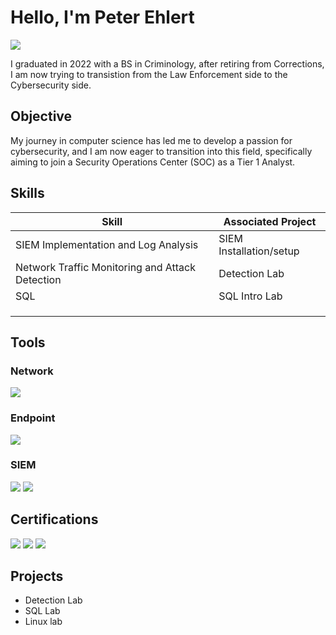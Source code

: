 # Hello, I'm Peter Ehlert
<a href="www.linkedin.com/in/peter-ehlert-58420185"><img src="https://img.shields.io/badge/-LinkedIn-0072b1?&style=for-the-badge&logo=linkedin&logoColor=white" /></a>

I graduated in 2022 with a BS in Criminology, after retiring from Corrections, I am now trying to transistion from the Law Enforcement side to the Cybersecurity side.

## Objective

My journey in computer science has led me to develop a passion for cybersecurity, and I am now eager to transition into this field, specifically aiming to join a Security Operations Center (SOC) as a Tier 1 Analyst.

## Skills


| Skill                                         | Associated Project         |
|-----------------------------------------------|----------------------------|
| SIEM Implementation and Log Analysis          | <a >SIEM Installation/setup</a>|
| Network Traffic Monitoring and Attack Detection | <a >Detection Lab</a>|
| SQL                                           |SQL Intro Lab|
|       | |
|                   | |
|  | |

## Tools

### Network
<div>
    <img src="https://img.shields.io/badge/-Wireshark-1679A7?&style=for-the-badge&logo=Wireshark&logoColor=white" />
   
</div>

### Endpoint
<div>
        <img src="https://img.shields.io/badge/-Autopsy-4B275F?style=for-the-badge&logoColor=white" />
</div>

### SIEM
<div>
    <img src="https://img.shields.io/badge/-Alien%20Vault%20OSSIM-007ACC?&style=for-the-badge&logo=AlienVault&logoColor=white" />
    <img src="https://img.shields.io/badge/-Splunk-000000?&style=for-the-badge&logo=Splunk&logoColor=white" />
</div>

## Certifications
<div>
<img src="https://img.shields.io/badge/-Security%2B-FF0000?&style=for-the-badge&logo=CompTIA&logoColor=white" />
<img src="https://img.shields.io/badge/-Security%20Blue%20Team%20Intro%20to%20Network%20Analysis-007ACC?style=for-the-badge" />
<img src="https://img.shields.io/badge/-Security%20Blue%20Team%20Intro%20to%20Digital%20Forensics-007ACC?style=for-the-badge" />


</div>

## Projects
- Detection Lab
- SQL Lab
- Linux lab

<!---
PE3674/PE3674 is a ✨ special ✨ repository because its `README.md` (this file) appears on your GitHub profile.
You can click the Preview link to take a look at your changes.
--->
